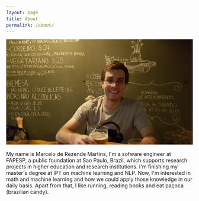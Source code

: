 ```yaml
---
layout: page
title: About
permalink: /about/
---
```


![Me](/assets/my-picture.jpg)


My name is Marcelo de Rezende Martins, I'm a sofware engineer at FAPESP, a public foundation at Sao Paulo, Brazil, which supports research projects in higher education and research institutions. I'm finishing my master's degree at IPT on machine learning and NLP. Now, I'm interested in math and machine learning and how we could apply those knowledge in our daily basis. Apart from that, I like running, reading books and eat paçoca (brazilian candy).


